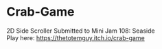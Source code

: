 # Crab-Game
2D Side Scroller
Submitted to Mini Jam 108: Seaside  
Play here: https://thetotemguy.itch.io/crab-game
